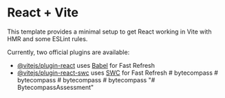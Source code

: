 # React + Vite

This template provides a minimal setup to get React working in Vite with HMR and some ESLint rules.

Currently, two official plugins are available:

- [@vitejs/plugin-react](https://github.com/vitejs/vite-plugin-react/blob/main/packages/plugin-react/README.md) uses [Babel](https://babeljs.io/) for Fast Refresh
- [@vitejs/plugin-react-swc](https://github.com/vitejs/vite-plugin-react-swc) uses [SWC](https://swc.rs/) for Fast Refresh
#   b y t e c o m p a s s  
 #   b y t e c o m p a s s  
 #   b y t e c o m p a s s  
 #   b y t e c o m p a s s  
 "# BytecompassAssessment" 
